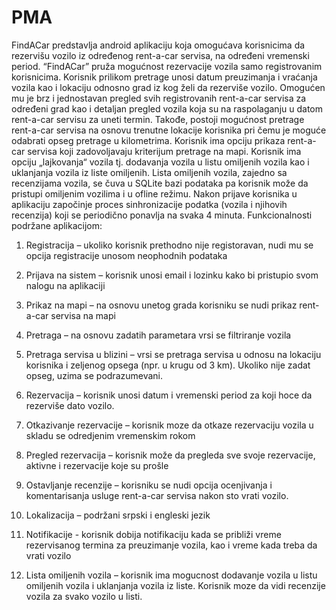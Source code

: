 # PMA
FindACar predstavlja android aplikaciju koja omogućava korisnicima da rezervišu vozilo iz određenog rent-a-car servisa, na određeni vremenski period. “FindACar” pruža mogućnost  rezervacije vozila samo registrovanim korisnicima. Korisnik prilikom pretrage unosi datum preuzimanja i vraćanja vozila kao i lokaciju odnosno grad iz kog želi da rezerviše vozilo. Omogućen mu je brz i jednostavan pregled svih registrovanih rent-a-car servisa za određeni grad kao i detaljan pregled vozila koja su na raspolaganju u datom rent-a-car servisu za uneti termin. Takođe, postoji mogućnost pretrage rent-a-car servisa na osnovu trenutne lokacije korisnika pri čemu je moguće odabrati opseg pretrage u kilometrima. Korisnik ima opciju prikaza rent-a-car servisa koji zadovoljavaju kriterijum pretrage na mapi. Korisnik ima opciju „lajkovanja“ vozila tj. dodavanja vozila u listu omiljenih vozila kao i uklanjanja vozila iz liste omiljenih. Lista omiljenih vozila, zajedno sa recenzijama vozila, se čuva u SQLite bazi podataka pa korisnik može da pristupi omiljenim vozilima i u ofline režimu. Nakon prijave korisnika u aplikaciju započinje proces sinhronizacije podatka (vozila i njihovih recenzija) koji se periodično ponavlja na svaka 4 minuta. Funkcionalnosti podržane aplikacijom: 

1. Registracija – ukoliko korisnik prethodno nije registoravan, nudi mu se opcija registracije unosom neophodnih podataka

2. Prijava na sistem – korisnik unosi email i lozinku kako bi pristupio svom nalogu na aplikaciji

3. Prikaz na mapi – na osnovu unetog grada korisniku se nudi prikaz rent-a-car servisa na mapi

4. Pretraga – na osnovu zadatih parametara vrsi se filtriranje vozila

5. Pretraga servisa u blizini – vrsi se pretraga servisa u odnosu na lokaciju korisnika i zeljenog opsega (npr.  u krugu od 3 km). Ukoliko nije zadat opseg, uzima se podrazumevani.

6. Rezervacija – korisnik unosi datum i vremenski period za koji hoce da rezerviše dato vozilo.

7. Otkazivanje rezervacije – korisnik moze da otkaze rezervaciju vozila u skladu se odredjenim vremenskim rokom

8. Pregled rezervacija – korisnik može da pregleda sve svoje rezervacije, aktivne i rezervacije koje su prošle

9. Ostavljanje recenzije  – korisniku se nudi opcija ocenjivanja i komentarisanja  usluge rent-a-car servisa nakon sto vrati vozilo.

10. Lokalizacija – podržani srpski i engleski jezik

11.	Notifikacije  - korisnik dobija notifikaciju kada se približi vreme rezervisanog termina za preuzimanje vozila, kao i vreme kada treba da vrati vozilo

12. Lista omiljenih vozila – korisnik ima mogucnost dodavanje vozila u listu omiljenih vozila i uklanjanja vozila iz liste. Korisnik moze da vidi recenzije vozila za svako vozilo u listi.

